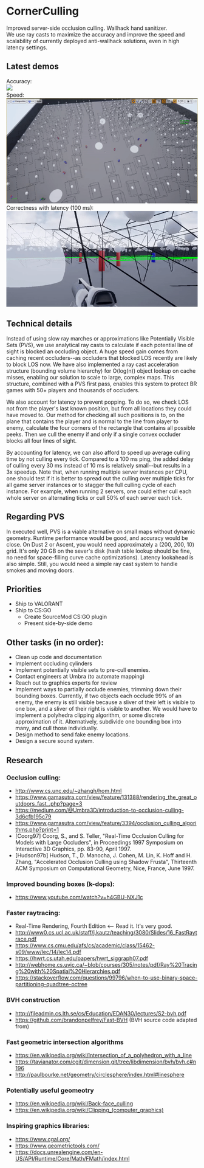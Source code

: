 # CornerCulling
Improved server-side occlusion culling. Wallhack hand sanitizer.  
We use ray casts to maximize the accuracy and improve the speed and scalability of currently deployed anti-wallhack solutions, even in high latency settings.

## Latest demos
Accuracy:  
![](DemoAccuracy.gif)  
Speed:  
![](DemoSpeed.gif)  
Correctness with latency (100 ms):  
![](DemoLatency.gif)  

## Technical details

Instead of using slow ray marches or approximations like Potentially Visible Sets (PVS), we use analytical ray casts to calculate if each potential line of sight is blocked an occluding object. A huge speed gain comes from caching recent occluders--as occluders that blocked LOS recently are likely to block LOS now. We have also implemented a ray cast acceleration structure (bounding volume hierarchy) for O(log(n)) object lookup on cache misses, enabling our solution to scale to large, complex maps. This structure, combined with a PVS first pass, enables this system to protect BR games with 50+ players and thousands of occluders.

We also account for latency to prevent popping. To do so, we check LOS not from the player's last known position, but from all locations they could have moved to. Our method for checking all such positions is to, on the plane that contains the player and is normal to the line from player to enemy, calculate the four corners of the rectangle that contains all possible peeks. Then we cull the enemy if and only if a single convex occluder blocks all four lines of sight.  

By accounting for latency, we can also afford to speed up average culling time by not culling every tick. Compared to a 100 ms ping, the added delay of culling every 30 ms instead of 10 ms is relatively small--but results in a 3x speedup. Note that, when running multiple server instances per CPU, one should test if it is better to spread out the culling over multiple ticks for all game server instances or to stagger the full culling cycle of each instance. For example, when running 2 servers, one could either cull each whole server on alternating ticks or cull 50% of each server each tick.  

## Regarding PVS

In executed well, PVS is a viable alternative on small maps without dynamic geometry. Runtime performance would be good, and accuracy would be close. On Dust 2 or Ascent, you would need approximately a (200, 200, 10) grid. It's only 20 GB on the sever's disk (hash table lookup should be fine, no need for space-filling curve cache optimizations). Latency lookahead is also simple. Still, you would need a simple ray cast system to handle smokes and moving doors.

## Priorities
- Ship to VALORANT
- Ship to CS:GO
  - Create SourceMod CS:GO plugin
  - Present side-by-side demo

## Other tasks (in no order):
- Clean up code and documentation
- Implement occluding cylinders
- Implement potentially visible sets to pre-cull enemies.
- Contact engineers at Umbra (to automate mapping)
- Reach out to graphics experts for review
- Implement ways to partially occlude enemies, trimming down their bounding boxes.
  Currently, if two objects each occlude 99% of an enemy, the enemy is still visible because a sliver
  of their left is visible to one box, and a sliver of their right is visible to another.
  We would have to implement a polyhedra clipping algorithm, or some discrete approximation of it.
  Alternatively, subdivide one bounding box into many, and cull those individually.
- Design method to send fake enemy locations.
- Design a secure sound system.

## Research

### Occlusion culling:  
- http://www.cs.unc.edu/~zhangh/hom.html  
- https://www.gamasutra.com/view/feature/131388/rendering_the_great_outdoors_fast_.php?page=3  
- https://medium.com/@Umbra3D/introduction-to-occlusion-culling-3d6cfb195c79  
- https://www.gamasutra.com/view/feature/3394/occlusion_culling_algorithms.php?print=1  
- [Coorg97] Coorg, S., and S. Teller, "Real-Time Occlusion Culling for Models with Large Occluders", in Proceedings 1997 Symposium on Interactive 3D Graphics, pp. 83-90, April 1997.  
- [Hudson97b] Hudson, T., D. Manocha, J. Cohen, M. Lin, K. Hoff and H. Zhang, "Accelerated Occlusion Culling using Shadow Frusta", Thirteenth ACM Symposium on Computational Geometry, Nice, France, June 1997.  

### Improved bounding boxes (k-dops):  
- https://www.youtube.com/watch?v=h4GBU-NXJ1c  

### Faster raytracing:  
- Real-Time Rendering, Fourth Edition  <-- Read it. It's very good.
- http://www0.cs.ucl.ac.uk/staff/j.kautz/teaching/3080/Slides/16_FastRaytrace.pdf
- https://www.cs.cmu.edu/afs/cs/academic/class/15462-s09/www/lec/14/lec14.pdf
- https://hwrt.cs.utah.edu/papers/hwrt_siggraph07.pdf
- http://webhome.cs.uvic.ca/~blob/courses/305/notes/pdf/Ray%20Tracing%20with%20Spatial%20Hierarchies.pdf
- https://stackoverflow.com/questions/99796/when-to-use-binary-space-partitioning-quadtree-octree

### BVH construction
- http://fileadmin.cs.lth.se/cs/Education/EDAN30/lectures/S2-bvh.pdf
- https://github.com/brandonpelfrey/Fast-BVH (BVH source code adapted from)

### Fast geometric intersection algorithms
- https://en.wikipedia.org/wiki/Intersection_of_a_polyhedron_with_a_line
- https://tavianator.com/cgit/dimension.git/tree/libdimension/bvh/bvh.c#n196
- http://paulbourke.net/geometry/circlesphere/index.html#linesphere
 
### Potentially useful geomeotry
- https://en.wikipedia.org/wiki/Back-face_culling
- https://en.wikipedia.org/wiki/Clipping_(computer_graphics)

### Inspiring graphics libraries:  
- https://www.cgal.org/  
- https://www.geometrictools.com/  
- https://docs.unrealengine.com/en-US/API/Runtime/Core/Math/FMath/index.html  
